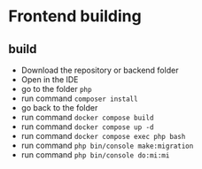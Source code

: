 # Frontend building
## build
- Download the repository or backend folder
- Open in the IDE
- go to the folder `php`
- run command `composer install`
- go back to the folder
- run command `docker compose build`
- run command `docker compose up -d`
- run command `docker compose exec php bash`
- run command `php bin/console make:migration`
- run command `php bin/console do:mi:mi`